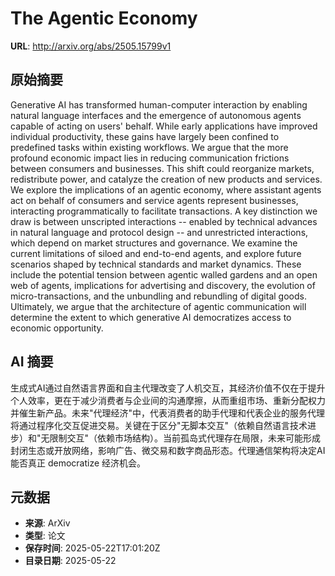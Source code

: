 # The Agentic Economy

**URL**: http://arxiv.org/abs/2505.15799v1

## 原始摘要

Generative AI has transformed human-computer interaction by enabling natural
language interfaces and the emergence of autonomous agents capable of acting on
users' behalf. While early applications have improved individual productivity,
these gains have largely been confined to predefined tasks within existing
workflows. We argue that the more profound economic impact lies in reducing
communication frictions between consumers and businesses. This shift could
reorganize markets, redistribute power, and catalyze the creation of new
products and services. We explore the implications of an agentic economy, where
assistant agents act on behalf of consumers and service agents represent
businesses, interacting programmatically to facilitate transactions. A key
distinction we draw is between unscripted interactions -- enabled by technical
advances in natural language and protocol design -- and unrestricted
interactions, which depend on market structures and governance. We examine the
current limitations of siloed and end-to-end agents, and explore future
scenarios shaped by technical standards and market dynamics. These include the
potential tension between agentic walled gardens and an open web of agents,
implications for advertising and discovery, the evolution of
micro-transactions, and the unbundling and rebundling of digital goods.
Ultimately, we argue that the architecture of agentic communication will
determine the extent to which generative AI democratizes access to economic
opportunity.


## AI 摘要

生成式AI通过自然语言界面和自主代理改变了人机交互，其经济价值不仅在于提升个人效率，更在于减少消费者与企业间的沟通摩擦，从而重组市场、重新分配权力并催生新产品。未来"代理经济"中，代表消费者的助手代理和代表企业的服务代理将通过程序化交互促进交易。关键在于区分"无脚本交互"（依赖自然语言技术进步）和"无限制交互"（依赖市场结构）。当前孤岛式代理存在局限，未来可能形成封闭生态或开放网络，影响广告、微交易和数字商品形态。代理通信架构将决定AI能否真正 democratize 经济机会。

## 元数据

- **来源**: ArXiv
- **类型**: 论文
- **保存时间**: 2025-05-22T17:01:20Z
- **目录日期**: 2025-05-22
